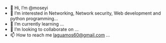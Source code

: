 - 👋 Hi, I’m @moseyi
- 👀 I’m interested in Networking, Network security, Web development and python programming...
- 🌱 I’m currently learning ...
- 💞️ I’m looking to collaborate on ...
- 📫 How to reach me laguamos60@gmail.com ...

<!---
moseyi/moseyi is a ✨ special ✨ repository because its `README.md` (this file) appears on your GitHub profile.
You can click the Preview link to take a look at your changes.
--->
